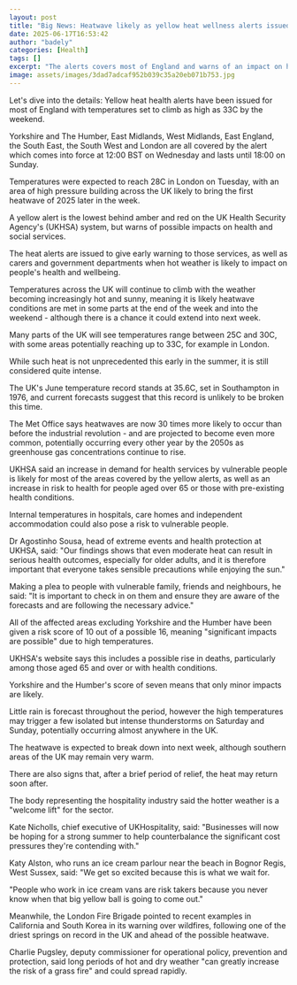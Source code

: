```yaml
---
layout: post
title: "Big News: Heatwave likely as yellow heat wellness alerts issued in England"
date: 2025-06-17T16:53:42
author: "badely"
categories: [Health]
tags: []
excerpt: "The alerts covers most of England and warns of an impact on health and social care due to high temperatures."
image: assets/images/3dad7adcaf952b039c35a20eb071b753.jpg
---
```


Let's dive into the details: Yellow heat health alerts have been issued for most of England with temperatures set to climb as high as 33C by the weekend.

Yorkshire and The Humber, East Midlands, West Midlands, East England, the South East, the South West and London are all covered by the alert which comes into force at 12:00 BST on Wednesday and lasts until 18:00 on Sunday.

Temperatures were expected to reach 28C in London on Tuesday, with an area of high pressure building across the UK likely to bring the first heatwave of 2025 later in the week.

A yellow alert is the lowest behind amber and red on the UK Health Security Agency's (UKHSA) system, but warns of possible impacts on health and social services. 

The heat alerts are issued to give early warning to those services, as well as carers and government departments when hot weather is likely to impact on people's health and wellbeing.

Temperatures across the UK will continue to climb with the weather becoming increasingly hot and sunny, meaning it is likely heatwave conditions are met in some parts at the end of the week and into the weekend - although there is a chance it could extend into next week.

Many parts of the UK will see temperatures range between 25C and 30C, with some areas potentially reaching up to 33C, for example in London.

While such heat is not unprecedented this early in the summer, it is still considered quite intense. 

The UK's June temperature record stands at 35.6C, set in Southampton in 1976, and current forecasts suggest that this record is unlikely to be broken this time.

The Met Office says heatwaves are now 30 times more likely to occur than before the industrial revolution -  and are projected to become even more common, potentially occurring every other year by the 2050s as greenhouse gas concentrations continue to rise.

UKHSA said an increase in demand for health services by vulnerable people is likely for most of the areas covered by the yellow alerts, as well as an increase in risk to health for people aged over 65 or those with pre-existing health conditions.

Internal temperatures in hospitals, care homes and independent accommodation could also pose a risk to vulnerable people.

Dr Agostinho Sousa, head of extreme events and health protection at UKHSA, said: "Our findings shows that even moderate heat can result in serious health outcomes, especially for older adults, and it is therefore important that everyone takes sensible precautions while enjoying the sun."

Making a plea to people with vulnerable family, friends and neighbours, he said: "It is important to check in on them and ensure they are aware of the forecasts and are following the necessary advice."

All of the affected areas excluding Yorkshire and the Humber have been given a risk score of 10 out of a possible 16, meaning "significant impacts are possible" due to high temperatures.

UKHSA's website says this includes a possible rise in deaths, particularly among those aged 65 and over or with health conditions.

Yorkshire and the Humber's score of seven means that only minor impacts are likely.

Little rain is forecast throughout the period, however the high temperatures may trigger a few isolated but intense thunderstorms on Saturday and Sunday, potentially occurring almost anywhere in the UK.

The heatwave is expected to break down into next week, although southern areas of the UK may remain very warm. 

There are also signs that, after a brief period of relief, the heat may return soon after.

The body representing the hospitality industry said the hotter weather is a "welcome lift" for the sector.

Kate Nicholls, chief executive of UKHospitality, said: "Businesses will now be hoping for a strong summer to help counterbalance the significant cost pressures they're contending with."

Katy Alston, who runs an ice cream parlour near the beach in Bognor Regis, West Sussex, said: "We get so excited because this is what we wait for.

"People who work in ice cream vans are risk takers because you never know when that big yellow ball is going to come out."

Meanwhile, the London Fire Brigade pointed to recent examples in California and South Korea in its warning over wildfires, following one of the driest springs on record in the UK and ahead of the possible heatwave.

Charlie Pugsley, deputy commissioner for operational policy, prevention and protection, said long periods of hot and dry weather "can greatly increase the risk of a grass fire" and could spread rapidly.

